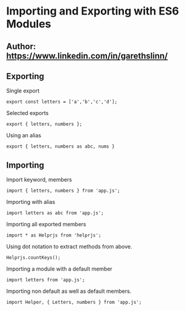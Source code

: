 # Importing and Exporting with ES6 Modules
## Author: https://www.linkedin.com/in/garethslinn/

## Exporting

Single export
```
export const letters = ['a','b','c','d'];
```

Selected exports

```
export { letters, numbers };

```

Using an alias

```
export { letters, numbers as abc, nums }
```

## Importing

Import  keyword, members

```
import { letters, numbers } from 'app.js';

```

Importing with alias

```
import letters as abc from 'app.js';

```

Importing all exported members

```
import * as Helprjs from 'helprjs';

```

Using dot notation to extract methods from above.
```
Helprjs.countKeys();

```

Importing a module with a default member

```
import letters from 'app.js';

```
Importing non default as well as default members.

```
import Helper, { Letters, numbers } from 'app.js';
```